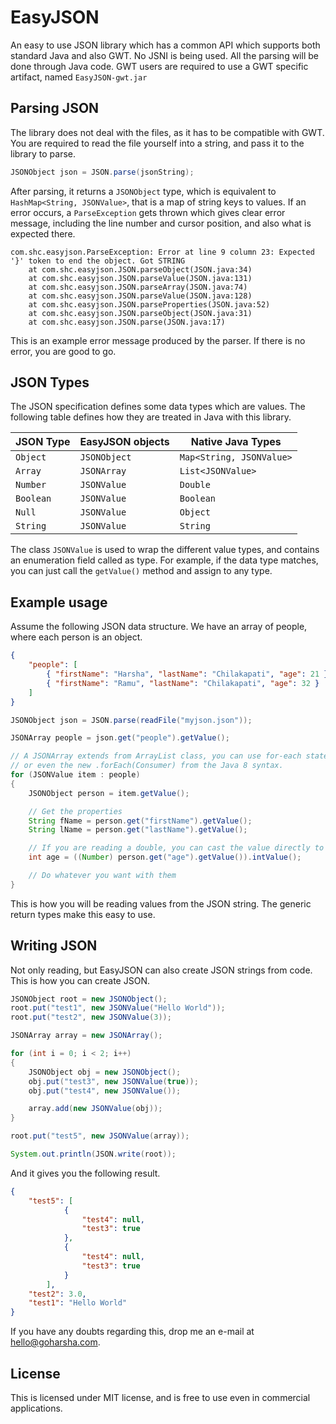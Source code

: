 # EasyJSON

An easy to use JSON library which has a common API which supports both standard Java and also GWT. No JSNI is being used. All the parsing will be done through Java code. GWT users are required to use a GWT specific artifact, named `EasyJSON-gwt.jar`

## Parsing JSON

The library does not deal with the files, as it has to be compatible with GWT. You are required to read the file yourself into a string, and pass it to the library to parse.

~~~java
JSONObject json = JSON.parse(jsonString);
~~~

After parsing, it returns a `JSONObject` type, which is equivalent to `HashMap<String, JSONValue>`, that is a map of string keys to values. If an error occurs, a `ParseException` gets thrown which gives clear error message, including the line number and cursor position, and also what is expected there.

~~~
com.shc.easyjson.ParseException: Error at line 9 column 23: Expected '}' token to end the object. Got STRING
	at com.shc.easyjson.JSON.parseObject(JSON.java:34)
	at com.shc.easyjson.JSON.parseValue(JSON.java:131)
	at com.shc.easyjson.JSON.parseArray(JSON.java:74)
	at com.shc.easyjson.JSON.parseValue(JSON.java:128)
	at com.shc.easyjson.JSON.parseProperties(JSON.java:52)
	at com.shc.easyjson.JSON.parseObject(JSON.java:31)
	at com.shc.easyjson.JSON.parse(JSON.java:17)
~~~

This is an example error message produced by the parser. If there is no error, you are good to go.

## JSON Types

The JSON specification defines some data types which are values. The following table defines how they are treated in Java with this library.

| JSON Type | EasyJSON objects | Native Java Types        |
|-----------|------------------|--------------------------|
| `Object`  | `JSONObject`     | `Map<String, JSONValue>` |
| `Array`   | `JSONArray`      | `List<JSONValue>`        |
| `Number`  | `JSONValue`      | `Double`                 |
| `Boolean` | `JSONValue`      | `Boolean`                |
| `Null`    | `JSONValue`      | `Object`                 |
| `String`  | `JSONValue`      | `String`                 |

The class `JSONValue` is used to wrap the different value types, and contains an enumeration field called as type. For example, if the data type matches, you can just call the `getValue()` method and assign to any type.

## Example usage

Assume the following JSON data structure. We have an array of people, where each person is an object.

~~~json
{
    "people": [
        { "firstName": "Harsha", "lastName": "Chilakapati", "age": 21 },
        { "firstName": "Ramu", "lastName": "Chilakapati", "age": 32 }
    ]
}
~~~

~~~java
JSONObject json = JSON.parse(readFile("myjson.json"));

JSONArray people = json.get("people").getValue();

// A JSONArray extends from ArrayList class, you can use for-each statement
// or even the new .forEach(Consumer) from the Java 8 syntax.
for (JSONValue item : people)
{
    JSONObject person = item.getValue();

    // Get the properties
    String fName = person.get("firstName").getValue();
    String lName = person.get("lastName").getValue();

    // If you are reading a double, you can cast the value directly to the double.
    int age = ((Number) person.get("age").getValue()).intValue();

    // Do whatever you want with them
}
~~~

This is how you will be reading values from the JSON string. The generic return types make this easy to use.

## Writing JSON

Not only reading, but EasyJSON can also create JSON strings from code. This is how you can create JSON.

~~~java
JSONObject root = new JSONObject();
root.put("test1", new JSONValue("Hello World"));
root.put("test2", new JSONValue(3));

JSONArray array = new JSONArray();

for (int i = 0; i < 2; i++)
{
    JSONObject obj = new JSONObject();
    obj.put("test3", new JSONValue(true));
    obj.put("test4", new JSONValue());

    array.add(new JSONValue(obj));
}

root.put("test5", new JSONValue(array));

System.out.println(JSON.write(root));
~~~

And it gives you the following result.

~~~json
{
    "test5": [
            {
                "test4": null,
                "test3": true
            },
            {
                "test4": null,
                "test3": true
            }
        ],
    "test2": 3.0,
    "test1": "Hello World"
}
~~~

If you have any doubts regarding this, drop me an e-mail at [hello@goharsha.com](mailto://hello@goharsha.com).

## License

This is licensed under MIT license, and is free to use even in commercial applications.
